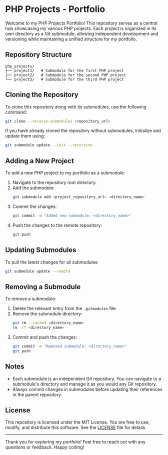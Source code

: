 # PHP Projects - Portfolio

Welcome to my PHP Projects Portfolio! This repository serves as a central hub showcasing my various PHP projects. Each project is organized in its own directory as a Git submodule, allowing independent development and versioning while maintaining a unified structure for my portfolio.

## Repository Structure

```
php_projects/
├── project1/   # Submodule for the first PHP project
├── project2/   # Submodule for the second PHP project
└── project3/   # Submodule for the third PHP project
```

## Cloning the Repository

To clone this repository along with its submodules, use the following command:

```bash
git clone --recurse-submodules <repository_url>
```

If you have already cloned the repository without submodules, initialize and update them using:

```bash
git submodule update --init --recursive
```

## Adding a New Project

To add a new PHP project to my portfolio as a submodule:

1. Navigate to the repository root directory.
2. Add the submodule:
   ```bash
   git submodule add <project_repository_url> <directory_name>
   ```
3. Commit the changes:
   ```bash
   git commit -m "Added new submodule: <directory_name>"
   ```
4. Push the changes to the remote repository:
   ```bash
   git push
   ```

## Updating Submodules

To pull the latest changes for all submodules:

```bash
git submodule update --remote
```

## Removing a Submodule

To remove a submodule:

1. Delete the relevant entry from the `.gitmodules` file.
2. Remove the submodule directory:
   ```bash
   git rm --cached <directory_name>
   rm -rf <directory_name>
   ```
3. Commit and push the changes:
   ```bash
   git commit -m "Removed submodule: <directory_name>"
   git push
   ```

## Notes

- Each submodule is an independent Git repository. You can navigate to a submodule's directory and manage it as you would any Git repository.
- Always commit changes in submodules before updating their references in the parent repository.

## License

This repository is licensed under the MIT License. You are free to use, modify, and distribute this software. See the [LICENSE](LICENSE) file for details.

---

Thank you for exploring my portfolio! Feel free to reach out with any questions or feedback. Happy coding!
